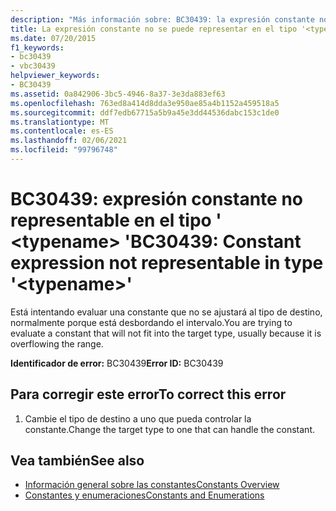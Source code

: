 ```yaml
---
description: "Más información sobre: BC30439: la expresión constante no se pudo representar en el tipo '<typename>"
title: La expresión constante no se puede representar en el tipo '<typename>'
ms.date: 07/20/2015
f1_keywords:
- bc30439
- vbc30439
helpviewer_keywords:
- BC30439
ms.assetid: 0a842906-3bc5-4946-8a37-3e3da883ef63
ms.openlocfilehash: 763ed8a414d8dda3e950ae85a4b1152a459518a5
ms.sourcegitcommit: ddf7edb67715a5b9a45e3dd44536dabc153c1de0
ms.translationtype: MT
ms.contentlocale: es-ES
ms.lasthandoff: 02/06/2021
ms.locfileid: "99796748"
---
```

# <a name="bc30439-constant-expression-not-representable-in-type-typename"></a><span data-ttu-id="1d22b-103">BC30439: expresión constante no representable en el tipo ' \<typename> '</span><span class="sxs-lookup"><span data-stu-id="1d22b-103">BC30439: Constant expression not representable in type '\<typename>'</span></span>

<span data-ttu-id="1d22b-104">Está intentando evaluar una constante que no se ajustará al tipo de destino, normalmente porque está desbordando el intervalo.</span><span class="sxs-lookup"><span data-stu-id="1d22b-104">You are trying to evaluate a constant that will not fit into the target type, usually because it is overflowing the range.</span></span>

 <span data-ttu-id="1d22b-105">**Identificador de error:** BC30439</span><span class="sxs-lookup"><span data-stu-id="1d22b-105">**Error ID:** BC30439</span></span>

## <a name="to-correct-this-error"></a><span data-ttu-id="1d22b-106">Para corregir este error</span><span class="sxs-lookup"><span data-stu-id="1d22b-106">To correct this error</span></span>

1. <span data-ttu-id="1d22b-107">Cambie el tipo de destino a uno que pueda controlar la constante.</span><span class="sxs-lookup"><span data-stu-id="1d22b-107">Change the target type to one that can handle the constant.</span></span>

## <a name="see-also"></a><span data-ttu-id="1d22b-108">Vea también</span><span class="sxs-lookup"><span data-stu-id="1d22b-108">See also</span></span>

- [<span data-ttu-id="1d22b-109">Información general sobre las constantes</span><span class="sxs-lookup"><span data-stu-id="1d22b-109">Constants Overview</span></span>](../../programming-guide/language-features/constants-enums/constants-overview.md)
- [<span data-ttu-id="1d22b-110">Constantes y enumeraciones</span><span class="sxs-lookup"><span data-stu-id="1d22b-110">Constants and Enumerations</span></span>](../constants-and-enumerations.md)
